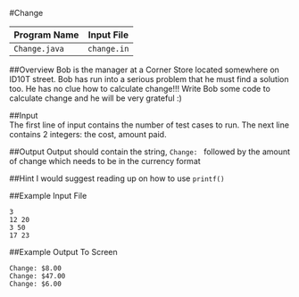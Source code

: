 #Change 

| Program Name | Input File |
|--------------|------------|
| `Change.java` | `change.in` |  

##Overview
Bob is the manager at a Corner Store located somewhere on ID10T street. Bob has run into a serious problem that he must find a solution too. He has no clue how to calculate change!!! Write Bob some code to calculate change and he will be very grateful :)  

##Input  
The first line of input contains the number of test cases to run. The next line contains 2 integers: the cost, amount paid.  
  
##Output
Output should contain the string, `Change: ` followed by the amount of change which needs to be in the currency format  

##Hint
I would suggest reading up on how to use `printf()`
  
##Example Input File  
```
3  
12 20  
3 50  
17 23  
```
##Example Output To Screen
```
Change: $8.00  
Change: $47.00  
Change: $6.00
```
